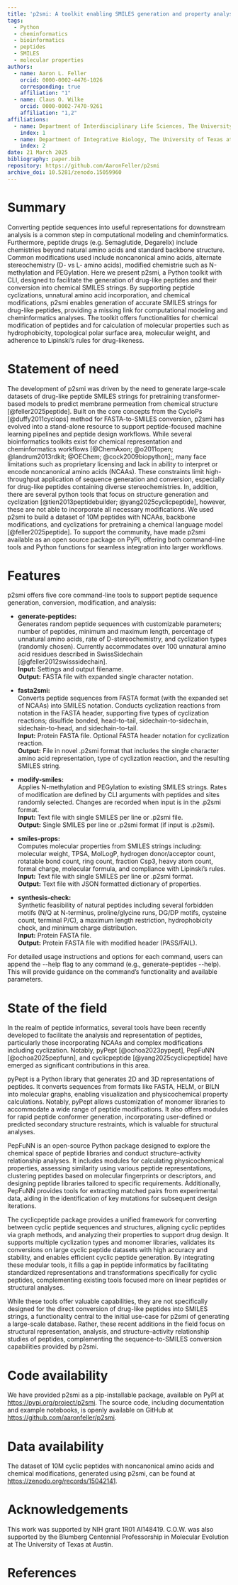 ```yaml
---
title: 'p2smi: A toolkit enabling SMILES generation and property analysis for noncanonical and cyclized peptides'
tags:
  - Python
  - cheminformatics
  - bioinformatics
  - peptides
  - SMILES
  - molecular properties
authors:
  - name: Aaron L. Feller
    orcid: 0000-0002-4476-1026
    corresponding: true
    affiliation: "1"
  - name: Claus O. Wilke
    orcid: 0000-0002-7470-9261
    affiliation: "1,2"
affiliations:
  - name: Department of Interdisciplinary Life Sciences, The University of Texas at Austin, Austin, TX, United States
    index: 1
  - name: Department of Integrative Biology, The University of Texas at Austin, Austin, TX, United States
    index: 2
date: 21 March 2025
bibliography: paper.bib
repository: https://github.com/AaronFeller/p2smi
archive_doi: 10.5281/zenodo.15059960
---
```


# Summary
Converting peptide sequences into useful representations for downstream analysis is a common step in computational modeling and cheminformatics. Furthermore, peptide drugs (e.g. Semaglutide, Degarelix) include chemistries beyond natural amino acids and standard backbone structure. Common modifications used include noncanonical amino acids, alternate stereochemistry (D- vs L- amino acids), modified chemistrie such as N-methylation and PEGylation. <!-- Of the available chemoinformatics toolkits, none are able to convert these drug-like peptide from an amino acid representation to the chemical string nomenclature SMILES, a step necessary when applying language modeling in cheminformatics. -->Here we present p2smi, a Python toolkit with CLI, designed to facilitate the generation of drug-like peptides and their conversion into chemical SMILES strings. By supporting peptide cyclizations, unnatural amino acid incorporation, and chemical modifications, p2smi enables generation of accurate SMILES strings for drug-like peptides, providing a missing link for computational modeling and cheminformatics analyses. The toolkit offers functionalities for chemical modification of peptides and for calculation of molecular properties such as hydrophobicity, topological polar surface area, molecular weight, and adherence to Lipinski’s rules for drug-likeness.


# Statement of need
The development of p2smi was driven by the need to generate large-scale datasets of drug-like peptide SMILES strings for pretraining transformer-based models to predict membrane permeation from chemical structure [@feller2025peptide]. Built on the core concepts from the CycloPs [@duffy2011cyclops] method for FASTA-to-SMILES conversion, p2smi has evolved into a stand-alone resource to support peptide-focused machine learning pipelines and peptide design workflows. While several bioinformatics toolkits exist for chemical representation and cheminformatics workflows [@ChemAxon; @o2011open; @landrum2013rdkit; @OEChem; @cock2009biopython];, many face limitations such as proprietary licensing and lack in ability to interpret or encode noncanonical amino acids (NCAAs). These constraints limit high-throughput application of sequence generation and conversion, especially for drug-like peptides containing diverse stereochemistries. In, addition, there are several python tools that focus on structure generation and cyclization [@tien2013peptidebuilder; @yang2025cyclicpeptide], however, these are not able to incorporate all necessary modifications. We used p2smi to build a dataset of 10M peptides with NCAAs, backbone modifications, and cyclizations for pretraining a chemical language model [@feller2025peptide]. To support the community, have made p2smi available as an open source package on PyPI, offering both command-line tools and Python functions for seamless integration into larger workflows.


# Features
p2smi offers five core command-line tools to support peptide sequence generation, conversion, modification, and analysis:

- **generate-peptides:**  
Generates random peptide sequences with customizable parameters; number of peptides, minimum and maximum length, percentage of unnatural amino acids, rate of D-stereochemistry, and cyclization types (randomly chosen). Currently accommodates over 100 unnatural amino acid residues described in SwissSidechain [@gfeller2012swisssidechain].  
**Input:** Settings and output filename.  
**Output:** FASTA file with expanded single character notation.

- **fasta2smi:**  
Converts peptide sequences from FASTA format (with the expanded set of NCAAs) into SMILES notation. Conducts cyclization reactions from notation in the FASTA header, supporting five types of cyclization reactions; disulfide bonded, head-to-tail, sidechain-to-sidechain, sidechain-to-head, and sidechain-to-tail.  
**Input:** Protein FASTA file. Optional FASTA header notation for cyclization reaction.  
**Output:** File in novel .p2smi format that includes the single character amino acid representation, type of cyclization reaction, and the resulting SMILES string.

- **modify-smiles:**  
Applies N-methylation and PEGylation to existing SMILES strings. Rates of modification are defined by CLI arguments with peptides and sites randomly selected. Changes are recorded when input is in the .p2smi format.  
**Input:** Text file with single SMILES per line or .p2smi file.  
**Output:** Single SMILES per line or .p2smi format (if input is .p2smi).

- **smiles-props:**  
Computes molecular properties from SMILES strings including: molecular weight, TPSA, MolLogP, hydrogen donor/acceptor count, rotatable bond count, ring count, fraction Csp3, heavy atom count, formal charge, molecular formula, and compliance with Lipinski’s rules.  
**Input:** Text file with single SMILES per line or .p2smi format.  
**Output:** Text file with JSON formatted dictionary of properties.

- **synthesis-check:**  
Synthetic feasibility of natural peptides including several forbidden motifs (N/Q at N-terminus, proline/glycine runs, DG/DP motifs, cysteine count, terminal P/C), a maximum length restriction, hydrophobicity check, and minimum charge distribution.  
**Input:** Protein FASTA file.  
**Output:** Protein FASTA file with modified header (PASS/FAIL).

For detailed usage instructions and options for each command, users can append the --help flag to any command (e.g., generate-peptides --help). This will provide guidance on the command’s functionality and available parameters.


# State of the field
In the realm of peptide informatics, several tools have been recently developed to facilitate the analysis and representation of peptides, particularly those incorporating NCAAs and complex modifications including cyclization. Notably, pyPept [@ochoa2023pypept], PepFuNN [@ochoa2025pepfunn], and cyclicpeptide [@yang2025cyclicpeptide] have emerged as significant contributions in this area.

pyPept is a Python library that generates 2D and 3D representations of peptides. It converts sequences from formats like FASTA, HELM, or BILN into molecular graphs, enabling visualization and physicochemical property calculations. Notably, pyPept allows customization of monomer libraries to accommodate a wide range of peptide modifications. It also offers modules for rapid peptide conformer generation, incorporating user-defined or predicted secondary structure restraints, which is valuable for structural analyses.

PepFuNN is an open-source Python package designed to explore the chemical space of peptide libraries and conduct structure–activity relationship analyses. It includes modules for calculating physicochemical properties, assessing similarity using various peptide representations, clustering peptides based on molecular fingerprints or descriptors, and designing peptide libraries tailored to specific requirements. Additionally, PepFuNN provides tools for extracting matched pairs from experimental data, aiding in the identification of key mutations for subsequent design iterations.

The cyclicpeptide package provides a unified framework for converting between cyclic peptide sequences and structures, aligning cyclic peptides via graph methods, and analyzing their properties to support drug design. It supports multiple cyclization types and monomer libraries, validates its conversions on large cyclic peptide datasets with high accuracy and stability, and enables efficient cyclic peptide generation. By integrating these modular tools, it fills a gap in peptide informatics by facilitating standardized representations and transformations specifically for cyclic peptides, complementing existing tools focused more on linear peptides or structural analyses.

While these tools offer valuable capabilities, they are not specifically designed for the direct conversion of drug-like peptides into SMILES strings, a functionality central to the initial use-case for p2smi of generating a large-scale database. Rather, these recent additions in the field focus on structural representation, analysis, and structure–activity relationship studies of peptides, complementing the sequence-to-SMILES conversion capabilities provided by p2smi.

# Code availability
We have provided p2smi as a pip-installable package, available on PyPI at https://pypi.org/project/p2smi. The source code, including documentation and example notebooks, is openly available on GitHub at https://github.com/aaronfeller/p2smi.


# Data availability
The dataset of 10M cyclic peptides with noncanonical amino acids and chemical modifications, generated using p2smi, can be found at https://zenodo.org/records/15042141.

# Acknowledgements
This work was supported by NIH grant 1R01 AI148419. C.O.W. was also supported by the Blumberg Centennial Professorship in Molecular Evolution at The University of Texas at Austin.

# References
